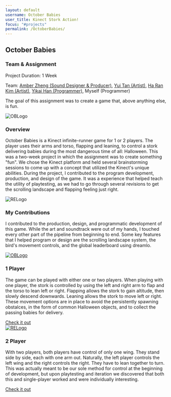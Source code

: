 ```yaml
---
layout: default
username: October Babies
user_title: Kinect Stork Action!
focus: "#projects"
permalink: /OctoberBabies/
---
```

<section id="projects">
<div class="user-details">
  <h1> October Babies </h1>
</div>
<div class="user-details">
    <h3> Team & Assignment </h3>
       <p>Project Duration: 1 Week</p>
       <p align="left">Team: <a href="https://www.etc.cmu.edu/blog/author/anyingz/">Amber Zheng (Sound Designer & Producer)</a>, <a href="https://www.etc.cmu.edu/blog/author/yuiweit/">Yui Tan (Artist)</a>, <a href="https://www.etc.cmu.edu/blog/author/harank/">Ha Ran Kim (Artist)</a>, <a href="https://www.etc.cmu.edu/blog/author/yikaih/">Yikai Han (Programmer)</a>, Myself (Programmer)</p>
       <p align="left">The goal of this assignment was to create a game that, above anything else, is fun. </p>
</div>
<div class="user-projects">
  <div class="images-right">
    <img alt="OBLogo" src="{{ "/assets/img/OctoberBabies/OctoberBabiesLogo.png" | prepend: site.baseurl }}" />
  </div>
  <div class="contents">
    <h3> Overview </h3>
    <p>October Babies is a Kinect infinite-runner game for 1 or 2 players. The player uses their arms and torso, flapping and leaning, to control a stork delivering babies during the most dangerous time of all: Halloween. This was a two-week project in which the assignment was to create something "fun". We chose the Kinect platform and held several brainstorming sessions to come up with a concept that utilized the Kinect's unique abilities. During the project, I contributed to the program development, production, and design of the game. It was a experience that helped teach the utility of playtesting, as we had to go through several revisions to get the scrolling landscape and flapping feeling just right.</p>
  </div>
</div>
<div class="user-projects">
  <div class="images-left">
    <img alt="RELogo" src="{{ "/assets/img/OctoberBabies/OBLB.jpg" | prepend: site.baseurl }}" />
  </div>
  <div class="contents-right">
    <h3> My Contributions </h3>
    <p>I contributed to the production, design, and programmatic development of this game. While the art and soundtrack were out of my hands, I touched every other part of the pipeline from beginning to end. Some key features that I helped program or design are the scrolling landscape system, the bird's movement controls, and the global leaderboard using dreamlo.</p>
  </div>
</div>
<div class="user-projects">
  <div class="images-right">
    <a href="https://www.youtube.com/watch?v=aW9sul_Hct4&t=46s"><img alt="OBLogo" src="{{ "/assets/img/OctoberBabies/OB1Player.jpg" | prepend: site.baseurl }}" /></a>
  </div>
  <div class="contents">
    <h3> 1 Player </h3>
    <p>The game can be played with either one or two players. When playing with one player, the stork is controlled by using the left and right arm to flap and the torso to lean left or right. Flapping allows the stork to gain altitude, then slowly descend downwards. Leaning allows the stork to move left or right. These movement options are in place to avoid the persistently spawning obstalces, in the form of common Halloween objects, and to collect the passing babies for delivery.</p>
    <a class="project-link" href="https://www.youtube.com/watch?v=aW9sul_Hct4&t=46s">Check it out</a>
  </div>
</div>
<div class="user-projects">
  <div class="images-left">
    <a href="https://www.youtube.com/watch?v=3hGGY3DpDe0&t=2s"><img alt="RELogo" src="{{ "/assets/img/OctoberBabies/OB2Player.jpg" | prepend: site.baseurl }}" /></a>
  </div>
  <div class="contents-right">
    <h3> 2 Player </h3>
    <p>With two players, both players have control of only one wing. They stand side by side, each with one arm out. Naturally, the left player controls the left wing and the right controls the right. They have to lean together to turn. This was actually meant to be our sole method for control at the beginning of development, but upon playtesting and iteration we discovered that both this and single-player worked and were individually interesting.</p>
    <a class="project-link" href="https://www.youtube.com/watch?v=3hGGY3DpDe0&t=2s">Check it out</a>
  </div>
</div>
</section>
